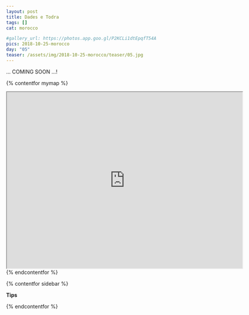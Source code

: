 ```yaml
---
layout: post
title: Dades e Todra
tags: []
cat: morocco

#gallery_url: https://photos.app.goo.gl/P2KCLi1dtEpqfT54A
pics: 2018-10-25-morocco
day: "05"
teaser: /assets/img/2018-10-25-morocco/teaser/05.jpg
---
```




... COMING SOON ...!

{% contentfor mymap %}
<iframe src="https://www.google.com/maps/d/embed?mid=1mDATbAi6De4gwj9Q1pHprP84HAi_-VuH&ehbc=2E312F" width="640" height="480"></iframe>
{% endcontentfor %}

{% contentfor sidebar %}

**Tips**

{% endcontentfor %}